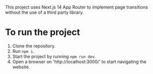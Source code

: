 This project uses Next.js 14 App Router to implement page transitions without the use of a third party library.

# To run the project
1. Clone the repository.
2. Run `npm i`.
3. Start the project by running `npm run dev`.
4. Open a browser on 'http://localhost:3000/' to start navigating the website.
